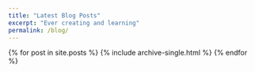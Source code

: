 ```yaml
---
title: "Latest Blog Posts"
excerpt: "Ever creating and learning"
permalink: /blog/
---
```


{% for post in site.posts %}
  {% include archive-single.html %}
{% endfor %}
